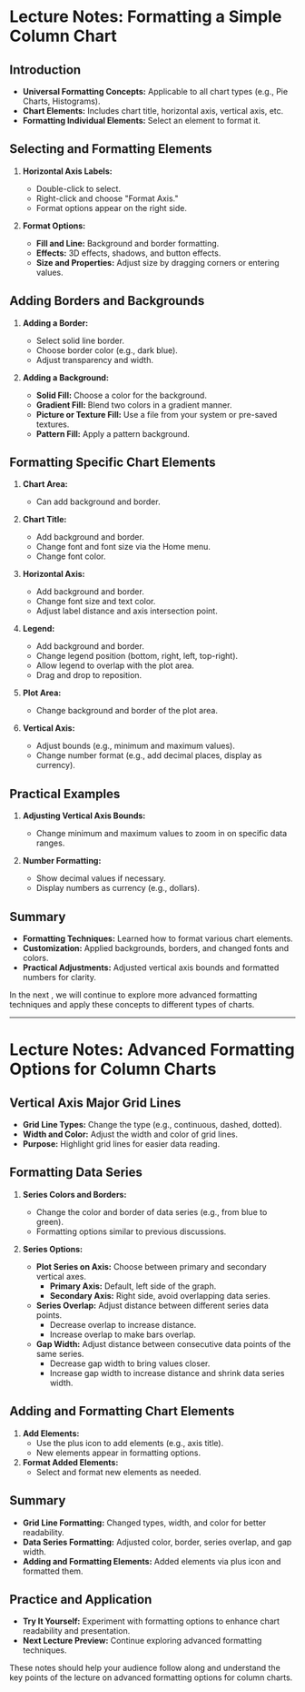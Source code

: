 
# Lecture Notes: Formatting a Simple Column Chart

## Introduction
- **Universal Formatting Concepts:** Applicable to all chart types (e.g., Pie Charts, Histograms).
- **Chart Elements:** Includes chart title, horizontal axis, vertical axis, etc.
- **Formatting Individual Elements:** Select an element to format it.

## Selecting and Formatting Elements
1. **Horizontal Axis Labels:**
   - Double-click to select.
   - Right-click and choose "Format Axis."
   - Format options appear on the right side.
   
2. **Format Options:**
   - **Fill and Line:** Background and border formatting.
   - **Effects:** 3D effects, shadows, and button effects.
   - **Size and Properties:** Adjust size by dragging corners or entering values.

## Adding Borders and Backgrounds
1. **Adding a Border:**
   - Select solid line border.
   - Choose border color (e.g., dark blue).
   - Adjust transparency and width.

2. **Adding a Background:**
   - **Solid Fill:** Choose a color for the background.
   - **Gradient Fill:** Blend two colors in a gradient manner.
   - **Picture or Texture Fill:** Use a file from your system or pre-saved textures.
   - **Pattern Fill:** Apply a pattern background.

## Formatting Specific Chart Elements
1. **Chart Area:**
   - Can add background and border.
   
2. **Chart Title:**
   - Add background and border.
   - Change font and font size via the Home menu.
   - Change font color.

3. **Horizontal Axis:**
   - Add background and border.
   - Change font size and text color.
   - Adjust label distance and axis intersection point.

4. **Legend:**
   - Add background and border.
   - Change legend position (bottom, right, left, top-right).
   - Allow legend to overlap with the plot area.
   - Drag and drop to reposition.

5. **Plot Area:**
   - Change background and border of the plot area.

6. **Vertical Axis:**
   - Adjust bounds (e.g., minimum and maximum values).
   - Change number format (e.g., add decimal places, display as currency).

## Practical Examples
1. **Adjusting Vertical Axis Bounds:**
   - Change minimum and maximum values to zoom in on specific data ranges.
   
2. **Number Formatting:**
   - Show decimal values if necessary.
   - Display numbers as currency (e.g., dollars).

## Summary
- **Formatting Techniques:** Learned how to format various chart elements.
- **Customization:** Applied backgrounds, borders, and changed fonts and colors.
- **Practical Adjustments:** Adjusted vertical axis bounds and formatted numbers for clarity.

In the next , we will continue to explore more advanced formatting techniques and apply these concepts to different types of charts.


---

# Lecture Notes: Advanced Formatting Options for Column Charts

## Vertical Axis Major Grid Lines
- **Grid Line Types:** Change the type (e.g., continuous, dashed, dotted).
- **Width and Color:** Adjust the width and color of grid lines.
- **Purpose:** Highlight grid lines for easier data reading.

## Formatting Data Series
1. **Series Colors and Borders:**
   - Change the color and border of data series (e.g., from blue to green).
   - Formatting options similar to previous discussions.

2. **Series Options:**
   - **Plot Series on Axis:** Choose between primary and secondary vertical axes.
     - **Primary Axis:** Default, left side of the graph.
     - **Secondary Axis:** Right side, avoid overlapping data series.
   - **Series Overlap:** Adjust distance between different series data points.
     - Decrease overlap to increase distance.
     - Increase overlap to make bars overlap.
   - **Gap Width:** Adjust distance between consecutive data points of the same series.
     - Decrease gap width to bring values closer.
     - Increase gap width to increase distance and shrink data series width.

## Adding and Formatting Chart Elements
1. **Add Elements:**
   - Use the plus icon to add elements (e.g., axis title).
   - New elements appear in formatting options.
2. **Format Added Elements:**
   - Select and format new elements as needed.

## Summary
- **Grid Line Formatting:** Changed types, width, and color for better readability.
- **Data Series Formatting:** Adjusted color, border, series overlap, and gap width.
- **Adding and Formatting Elements:** Added elements via plus icon and formatted them.

## Practice and Application
- **Try It Yourself:** Experiment with formatting options to enhance chart readability and presentation.
- **Next Lecture Preview:** Continue exploring advanced formatting techniques.

These notes should help your audience follow along and understand the key points of the lecture on advanced formatting options for column charts.
